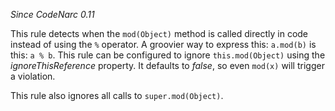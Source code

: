 
*Since CodeNarc 0.11*

This rule detects when the `mod(Object)` method is called directly in code instead of using the
`%` operator. A groovier way to express this: `a.mod(b)` is this: `a % b`. This rule can be
configured to ignore `this.mod(Object)` using the *ignoreThisReference* property. It defaults to *false*, so
even `mod(x)` will trigger a violation.

This rule also ignores all calls to `super.mod(Object)`.
